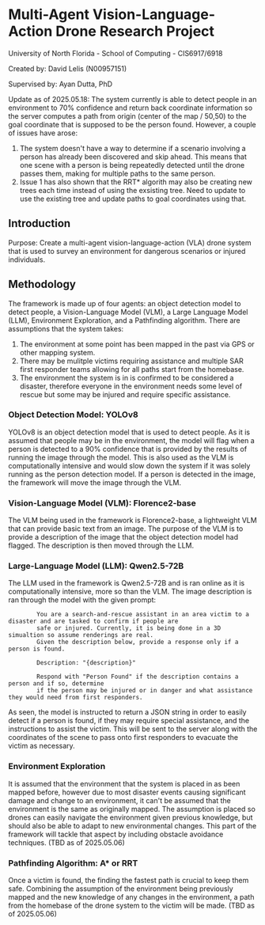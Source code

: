 # Multi-Agent Vision-Language-Action Drone Research Project
University of North Florida - School of Computing - CIS6917/6918

Created by: David Lelis (N00957151)

Supervised by: Ayan Dutta, PhD

Update as of 2025.05.18: The system currently is able to detect people in an environment to 70% confidence and return back coordinate information so the server computes a path from origin (center of the map / 50,50) to the goal coordinate that is supposed to be the person found. However, a couple of issues have arose:
1. The system doesn't have a way to determine if a scenario involving a person has already been discovered and skip ahead. This means that one scene with a person is being repeatedly detected until the drone passes them, making for multiple paths to the same person.
2. Issue 1 has also shown that the RRT* algorith may also be creating new trees each time instead of using the exsisting tree. Need to update to use the existing tree and update paths to goal coordinates using that.

## Introduction
Purpose: Create a multi-agent vision-language-action (VLA) drone system that is used to survey an environment for dangerous scenarios or injured individuals.

## Methodology
The framework is made up of four agents: an object detection model to detect people, a Vision-Language Model (VLM), a Large Language Model (LLM), Environment Exploration, and a Pathfinding algorithm. There are assumptions that the system takes:

1. The environment at some point has been mapped in the past via GPS or other mapping system.
2. There may be mulitple victims requiring assistance and multiple SAR first responder teams allowing for all paths start from the homebase.
3. The environment the system is in is confirmed to be considered a disaster, therefore everyone in the environment needs some level of rescue but some may be injured and require specific assistance.

### Object Detection Model: YOLOv8
YOLOv8 is an object detection model that is used to detect people. As it is assumed that people may be in the environment, the model will flag when a person is detected to a 90% confidence that is provided by the results of running the image through the model. This is also used as the VLM is computationally intensive and would slow down the system if it was solely running as the person detection model. If a person is detected in the image, the framework will move the image through the VLM.

### Vision-Language Model (VLM): Florence2-base
The VLM being used in the framework is Florence2-base, a lightweight VLM that can provide basic text from an image. The purpose of the VLM is to provide a description of the image that the object detection model had flagged. The description is then moved through the LLM. 

### Large-Language Model (LLM): Qwen2.5-72B
The LLM used in the framework is Qwen2.5-72B and is ran online as it is computationally intensive, more so than the VLM. The image description is ran through the model with the given prompt:

            You are a search-and-rescue assistant in an area victim to a disaster and are tasked to confirm if people are 
            safe or injured. Currently, it is being done in a 3D simualtion so assume renderings are real. 
            Given the description below, provide a response only if a person is found.

            Description: "{description}"

            Respond with "Person Found" if the description contains a person and if so, determine 
            if the person may be injured or in danger and what assistance they would need from first responders.

As seen, the model is instructed to return a JSON string in order to easily detect if a person is found, if they may require special assistance, and the instructions to assist the victim. This will be sent to the server along with the coordinates of the scene to pass onto first responders to evacuate the victim as necessary.

### Environment Exploration
It is assumed that the environment that the system is placed in as been mapped before, however due to most disaster events causing significant damage and change to an environment, it can't be assumed that the environment is the same as originally mapped. The assumption is placed so drones can easily navigate the environment given previous knowledge, but should also be able to adapt to new environmental changes. This part of the framework will tackle that aspect by including obstacle avoidance techniques. (TBD as of 2025.05.06)

### Pathfinding Algorithm: A* or RRT
Once a victim is found, the finding the fastest path is crucial to keep them safe. Combining the assumption of the environment being previously mapped and the new knowledge of any changes in the environment, a path from the homebase of the drone system to the victim will be made. (TBD as of 2025.05.06)